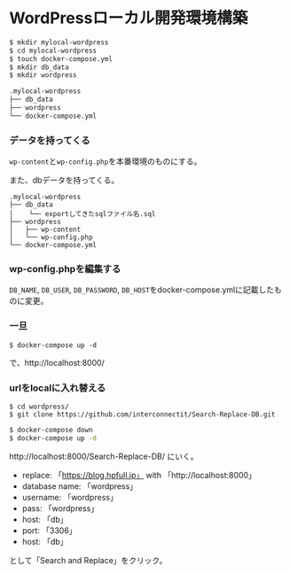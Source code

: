 # WordPressローカル開発環境構築

```sh
$ mkdir mylocal-wordpress
$ cd mylocal-wordpress
$ touch docker-compose.yml
$ mkdir db_data
$ mkdir wordpress
```

```sh
.mylocal-wordpress
├── db_data
├── wordpress
└── docker-compose.yml
```

### データを持ってくる

`wp-content`と`wp-config.php`を本番環境のものにする。

また、dbデータを持ってくる。

```
.mylocal-wordpress
├── db_data
│    └── exportしてきたsqlファイル名.sql
├── wordpress
│   ├── wp-content
│   └── wp-config.php
└── docker-compose.yml
```

### wp-config.phpを編集する

`DB_NAME`, `DB_USER`, `DB_PASSWORD`, `DB_HOST`をdocker-compose.ymlに記載したものに変更。

### 一旦

`
$ docker-compose up -d
`
  
で、http://localhost:8000/

### urlをlocalに入れ替える

```
$ cd wordpress/
$ git clone https://github.com/interconnectit/Search-Replace-DB.git
```

```sh
$ docker-compose down
$ docker-compose up -d
```

http://localhost:8000/Search-Replace-DB/
にいく。

- replace: 「https://blog.hpfull.jp」 with 「http://localhost:8000」
- database name: 「wordpress」
- username: 「wordpress」
- pass: 「wordpress」
- host: 「db」
- port: 「3306」
- host: 「db」

として「Search and Replace」をクリック。









